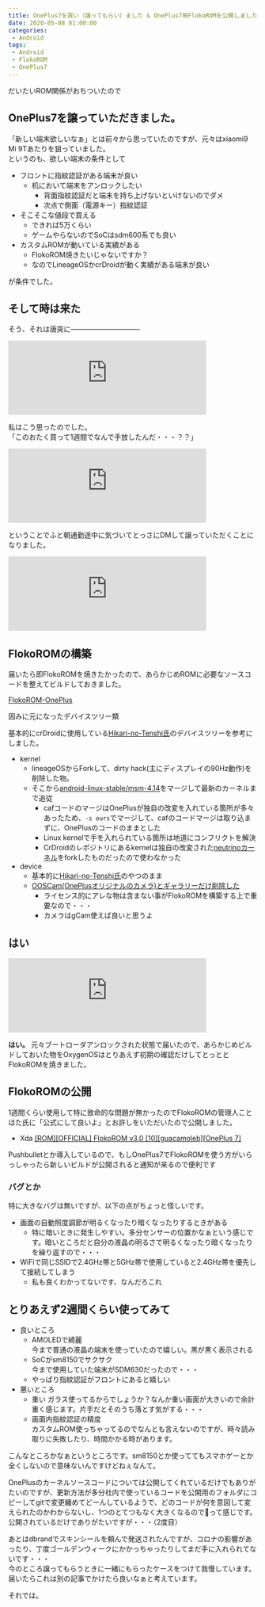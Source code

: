 ```yaml
---
title: OnePlus7を買い（譲ってもらい）ました & OnePlus7用FlokoROMを公開しました
date: 2020-05-08 01:00:00
categories:
 - Android
tags:
 - Android
 - FlokoROM
 - OnePlus7
---
```


だいたいROM関係がおちついたので

## OnePlus7を譲っていただきました。

「新しい端末欲しいなぁ」とは前々から思っていたのですが、元々はxiaomi9 Mi 9Tあたりを狙っていました。  
というのも、欲しい端末の条件として
- フロントに指紋認証がある端末が良い
    - 机において端末をアンロックしたい
        - 背面指紋認証だと端末を持ち上げないといけないのでダメ
        - 次点で側面（電源キー）指紋認証
- そこそこな値段で買える
    - できれば5万くらい
    - ゲームやらないのでSoCはsdm600系でも良い
- カスタムROMが動いている実績がある
    - FlokoROM焼きたいじゃないですか？
    - なのでLineageOSかcrDroidが動く実績がある端末が良い

が条件でした。

## そして時は来た

そう、それは唐突に――――――――――
<!-- more -->

<iframe src="https://mstdn.maud.io/@hota/104031302416695362/embed" class="mastodon-embed" style="max-width: 100%; border: 0" width="400" allowfullscreen="allowfullscreen"></iframe><script src="https://mstdn.maud.io/embed.js" async="async"></script>

私はこう思ったのでした。  
「このおたく買って1週間でなんで手放したんだ・・・？？」
<iframe src="https://mstdn.maud.io/@hota/104000348608357966/embed" class="mastodon-embed" style="max-width: 100%; border: 0" width="400" allowfullscreen="allowfullscreen"></iframe><script src="https://mstdn.maud.io/embed.js" async="async"></script>

ということでふと朝通勤途中に気づいてとっさにDMして譲っていただくことになりました。

<iframe src="https://mstdn.maud.io/@tumayouzi/104062765851171536/embed" class="mastodon-embed" style="max-width: 100%; border: 0" width="400" allowfullscreen="allowfullscreen"></iframe><script src="https://mstdn.maud.io/embed.js" async="async"></script>

## FlokoROMの構築

届いたら即FlokoROMを焼きたかったので、あらかじめROMに必要なソースコードを整えてビルドしておきました。

[FlokoROM-OnePlus](https://github.com/FlokoROM-OnePlus)

因みに元になったデバイスツリー類

基本的にcrDroidに使用している[Hikari-no-Tenshi氏](https://github.com/Hikari-no-Tenshi)のデバイスツリーを参考にしました。

- kernel
    - lineageOSからForkして、dirty hack(主にディスプレイの90Hz動作)を削除した物。
    - そこから[android-linux-stable/msm-4.14](https://github.com/android-linux-stable/msm-4.14)をマージして最新のカーネルまで追従
        - cafコードのマージはOnePlusが独自の改変を入れている箇所が多々あったため、`-s ours`でマージして、cafのコードマージは取り込まずに、OnePlusのコードのままとした
        - Linux kernelで手を入れられている箇所は地道にコンフリクトを解決
        - CrDroidのレポジトリにあるkernelは独自の改変された[neutrinoカーネル](https://github.com/0ctobot/neutrino_kernel_oneplus_sm8150)をforkしたものだったので使わなかった
- device
    - 基本的に[Hikari-no-Tenshi氏](https://github.com/Hikari-no-Tenshi/android_device_oneplus_guacamoleb)のやつのまま
    - [OOSCam(OnePlusオリジナルのカメラ)とギャラリーだけ削除した](https://github.com/FlokoROM-OnePlus/android_device_oneplus_guacamoleb/commit/77ea3138e29612a77e4e4c62bad0afd6f056c272)
        - ライセンス的にアレな物は含まない事がFlokoROMを構築する上で重要なので・・・
        - カメラはgCam使えば良いと思うよ

## はい

<iframe src="https://mstdn.maud.io/@tumayouzi/104062991432367108/embed" class="mastodon-embed" style="max-width: 100%; border: 0" width="400" allowfullscreen="allowfullscreen"></iframe><script src="https://mstdn.maud.io/embed.js" async="async"></script>

**はい。**
元々ブートローダアンロックされた状態で届いたので、あらかじめビルドしておいた物をOxygenOSはとりあえず初期の確認だけしてとっととFlokoROMを焼きました。

## FlokoROMの公開

1週間くらい使用して特に致命的な問題が無かったのでFlokoROMの管理人ことほた氏に「公式にして良いよ」とお許しをいただいたので公開しました。

- Xda [[ROM][OFFICIAL] FlokoROM v3.0 [10][guacamoleb][OnePlus 7]](https://forum.xda-developers.com/oneplus-7/development/rom-flokorom-v3-0-t4093225)

Pushbulletとか導入しているので、もしOnePlus7でFlokoROMを使う方がいらっしゃったら新しいビルドが公開されると通知が来るので便利です
<a class="pushbullet-subscribe-widget" data-channel="flokorom_oneplus7_release" data-widget="button" data-size="small"></a>
<script type="text/javascript">(function(){var a=document.createElement('script');a.type='text/javascript';a.async=true;a.src='https://widget.pushbullet.com/embed.js';var b=document.getElementsByTagName('script')[0];b.parentNode.insertBefore(a,b);})();</script>

### バグとか

特に大きなバグは無いですが、以下の点がちょっと怪しいです。
- 画面の自動照度調節が明るくなったり暗くなったりするときがある
    - 特に暗いときに発生しやすい。多分センサーの位置かなぁという感じです。暗いところだと自分の液晶の明るさで明るくなったり暗くなったりを繰り返すので・・・
- WiFiで同じSSIDで2.4GHz帯と5GHz帯で使用していると2.4GHz帯を優先して接続してしまう
    - 私も良くわかってないです、なんだろこれ

## とりあえず2週間くらい使ってみて

- 良いところ
    - AMOLEDで綺麗  
        今まで普通の液晶の端末を使っていたので嬉しい。黒が黒く表示される
    - SoCがsm8150でサクサク  
        今まで使用していた端末がSDM630だったので・・・
    - やっぱり指紋認証がフロントにあると嬉しい
- 悪いところ
    - 重い
        ガラス使ってるからでしょうか？なんか重い画面が大きいので余計重く感じます。片手だとそのうち落とす気がする・・・
    - 画面内指紋認証の精度  
        カスタムROM使っちゃってるのでなんとも言えないのですが、時々読み取りに失敗したり、時間かかる時があります。


こんなところかなぁというところです。sm8150とか使っててもスマホゲーとか全くしないので意味ないんですけどねぇなんて。  

OnePlusのカーネルソースコードについては公開してくれているだけでもありがたいのですが、更新方法が多分社内で使っているコードを公開用のフォルダにコピーしてgitで変更纏めてどーんしているようで、どのコードが何を意図して変えられたのかわからないし、1つのとてつもなく大きくなるので💩って感じです。  
公開されているだけでありがたいですが・・・（2度目）

あとはdbrandでスキンシールを頼んで発送されたんですが、コロナの影響があったり、丁度ゴールデンウィークにかかっちゃったりしてまだ手に入れられてないです・・・  
今のところ譲ってもらうときに一緒にもらったケースをつけて我慢しています。
届いたらこれは別の記事でかけたら良いなぁと考えています。

それでは。